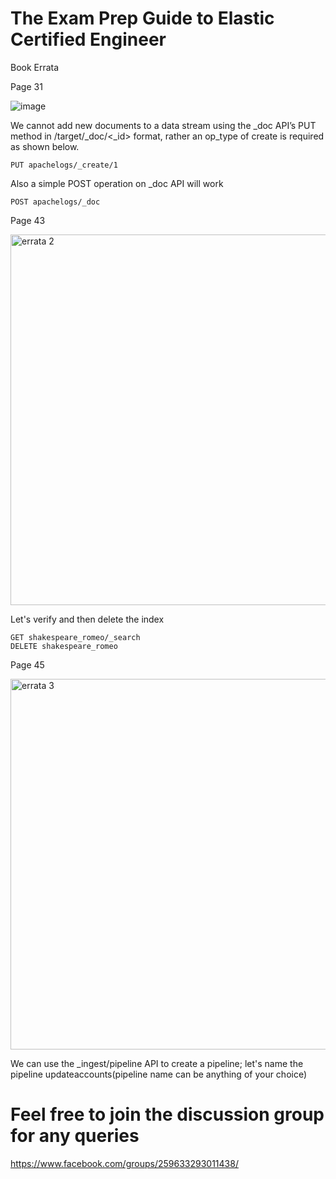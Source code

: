 
# The Exam Prep Guide to Elastic Certified Engineer


Book Errata

Page 31 

![image](https://user-images.githubusercontent.com/99671188/164774029-4eb45b78-5105-4fb4-bbd5-d82b930444d9.png)

We cannot add new documents to a data stream using the _doc API’s PUT method in /target/_doc/<_id> format, rather an op_type of create is required as shown below.
  
```
PUT apachelogs/_create/1
```
Also a simple POST operation on _doc API will work
 
```
POST apachelogs/_doc
```

Page 43

<img width="593" alt="errata 2" src="https://user-images.githubusercontent.com/99671188/164977812-4b5849d9-3a25-4681-9089-319d1807e82e.PNG">



Let's verify and then delete the index
  
```
GET shakespeare_romeo/_search
DELETE shakespeare_romeo
```

Page 45

<img width="593" alt="errata 3" src="https://user-images.githubusercontent.com/99671188/164978786-0accd359-8f8f-45d9-8f2a-ffce845c0e8f.PNG">


We can use the _ingest/pipeline API to create a pipeline; let's name the pipeline updateaccounts(pipeline name can be anything of your choice)










# Feel free to join the discussion group for any queries

https://www.facebook.com/groups/259633293011438/

